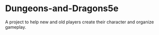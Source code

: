 # Dungeons-and-Dragons5e
A project to help new and old players create their character and organize gameplay.
